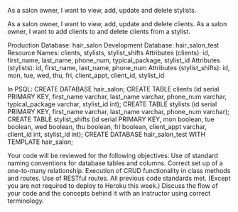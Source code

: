As a salon owner, I want to view, add, update and delete stylists.
<!-- As a salon owner, I want to view, add, update and delete stylist shifts. -->
As a salon owner, I want to view, add, update and delete clients.
As a salon owner, I want to add clients to and delete clients from a stylist.



Production Database: hair_salon
Development Database: hair_salon_test
Resource Names: clients, stylists, stylist_shifts
Attributes (clients): id, first_name, last_name, phone_num, typical_package, stylist_id
Attributes (stylists): id, first_name, last_name, phone_num
Attributes (stylist_shifts): id, mon, tue, wed, thu, fri, client_appt, client_id, stylist_id


In PSQL:
CREATE DATABASE hair_salon;
CREATE TABLE clients (id serial PRIMARY KEY, first_name varchar, last_name varchar, phone_num varchar, typical_package varchar, stylist_id int);
CREATE TABLE stylists (id serial PRIMARY KEY, first_name varchar, last_name varchar, phone_num varchar);
CREATE TABLE stylist_shifts (id serial PRIMARY KEY, mon boolean, tue boolean, wed boolean, thu boolean, fri boolean, client_appt varchar, client_id int, stylist_id int);
CREATE DATABASE hair_salon_test WITH TEMPLATE hair_salon;

Your code will be reviewed for the following objectives:
Use of standard naming conventions for database tables and columns.
Correct set up of a one-to-many relationship.
Execution of CRUD functionality in class methods and routes.
Use of RESTful routes.
All previous code standards met. (Except you are not required to deploy to Heroku this week.)
Discuss the flow of your code and the concepts behind it with an instructor using correct terminology.
